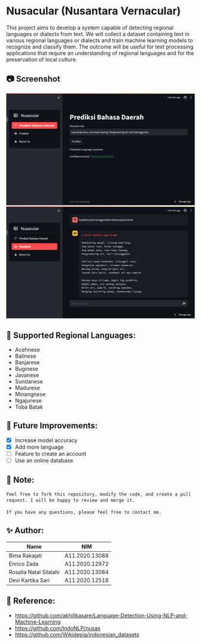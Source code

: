 # Nusacular (Nusantara Vernacular)
This project aims to develop a system capable of detecting regional languages or dialects from text. We will collect a dataset containing text in various regional languages or dialects and train machine learning models to recognize and classify them. The outcome will be useful for text processing applications that require an understanding of regional languages and for the preservation of local culture.

## 📷 Screenshot
![Web Interface](ss/detection.png)
![Web Interface](ss/chatbot.png)

## 🎌 Supported Regional Languages:
- Acehnese
- Balinese
- Banjarese
- Buginese
- Javanese
- Sundanese
- Madurese
- Minangnese
- Ngajunese
- Toba Batak

## 🔮 Future Improvements:
- [x] Increase model accuracy
- [x] Add more language
- [ ] Feature to create an account
- [ ] Use an online database

## 📝 Note:
    Feel free to fork this repository, modify the code, and create a pull request. I will be happy to review and merge it.

    If you have any questions, please feel free to contact me.

## ✨ Author:
|             Name            |      NIM       |
| --------------------------- | -------------- |
| Bima Rakajati               | A11.2020.13088 |
| Enrico Zada                 | A11.2020.12972 |
| Rosalia Natal Silalahi      | A11.2020.13084 |
| Devi Kartika Sari           | A11.2020.12518 |

## 📙 Reference:
- https://github.com/akhiilkasare/Language-Detection-Using-NLP-and-Machine-Learning
- https://github.com/IndoNLP/nusax
- https://github.com/Wikidepia/indonesian_datasets